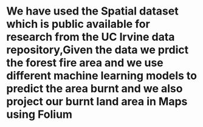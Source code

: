 # We have used the Spatial dataset which is public available for research from the UC Irvine data repository,Given the data we prdict the forest fire area and we use different machine learning models to predict the area burnt and we also project our burnt land area in Maps using Folium 
